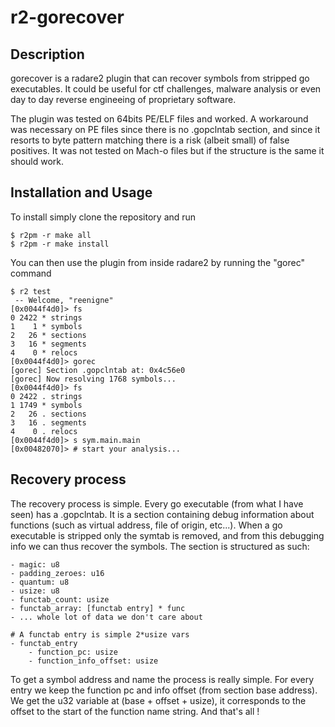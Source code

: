 # r2-gorecover
## Description
gorecover is a radare2 plugin that can recover symbols from stripped go executables. It could be useful
for ctf challenges, malware analysis or even day to day reverse engineeing of proprietary software.

The plugin was tested on 64bits PE/ELF files and worked. A workaround was necessary on PE files since there is
no .gopclntab section, and since it resorts to byte pattern matching there is a risk (albeit small) of false 
positives. It was not tested on Mach-o files but if the structure is the same it should work.

## Installation and Usage
To install simply clone the repository and run
```
$ r2pm -r make all
$ r2pm -r make install
```

You can then use the plugin from inside radare2 by running the "gorec" command

```
$ r2 test
 -- Welcome, "reenigne"
[0x0044f4d0]> fs
0 2422 * strings
1    1 * symbols
2   26 * sections
3   16 * segments
4    0 * relocs
[0x0044f4d0]> gorec
[gorec] Section .gopclntab at: 0x4c56e0
[gorec] Now resolving 1768 symbols...
[0x0044f4d0]> fs
0 2422 . strings
1 1749 * symbols
2   26 . sections
3   16 . segments
4    0 . relocs
[0x0044f4d0]> s sym.main.main
[0x00482070]> # start your analysis...
```

## Recovery process
The recovery process is simple. Every go executable (from what I have seen) has a .gopclntab. It is a section
containing debug information about functions (such as virtual address, file of origin, etc...). When a go executable is stripped only the symtab is removed, and from this debugging info we can thus recover the symbols.
The section is structured as such:

```
- magic: u8
- padding_zeroes: u16
- quantum: u8
- usize: u8
- functab_count: usize
- functab_array: [functab entry] * func
- ... whole lot of data we don't care about

# A functab entry is simple 2*usize vars
- functab_entry
    - function_pc: usize
    - function_info_offset: usize
```

To get a symbol address and name the process is really simple. For every entry we keep the function pc and info offset (from section base address). We get the u32 variable at (base + offset + usize), it corresponds to the offset
to the start of the function name string. And that's all !
